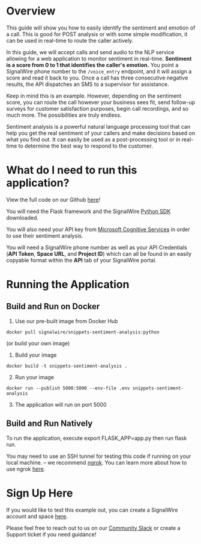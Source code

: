 # Overview 

This guide will show you how to easily identify the sentiment and emotion of a call. This is good for POST analysis or with some simple modification, it can be used in real-time to route the caller actively. 

In this guide, we will accept calls and send audio to the NLP service allowing for a web application to monitor sentiment in real-time. **Sentiment is a score from 0 to 1 that identifies the caller's emotion.**  You point a SignalWire phone number to the `/voice_entry` endpoint, and it will assign a score and read it back to you. Once a call has three consecutive negative results, the API dispatches an SMS to a supervisor for assistance.

Keep in mind this is an example. However, depending on the sentiment score, you can route the call however your business sees fit, send follow-up surveys for customer satisfaction purposes, begin call recordings, and so much more. The possibilities are truly endless.

Sentiment analysis is a powerful natural language processing tool that can help you get the real sentiment of your callers and make decisions based on what you find out. It can easily be used as a post-processing tool or in real-time to determine the best way to respond to the customer. 

# What do I need to run this application? 

View the full code on our Github [here](https://github.com/signalwire/snippets-sentiment-analysis)!

You will need the Flask framework and the SignalWire [Python SDK](https://developer.signalwire.com/compatibility-api/reference/client-libraries-and-sdks#python) downloaded.

You will also need your API key from [Microsoft Cognitive Services](https://azure.microsoft.com/en-us/services/cognitive-services/) in order to use their sentiment analysis. 

You will need a SignalWire phone number as well as your API Credentials (**API Token**, **Space URL**, and **Project ID**) which can all be found in an easily copyable format within the **API** tab of your SignalWire portal. 

# Running the Application 
## Build and Run on Docker

1. Use our pre-built image from Docker Hub 
```
docker pull signalwire/snippets-sentiment-analysis:python
```
(or build your own image)

1. Build your image
```
docker build -t snippets-sentiment-analysis .
```
2. Run your image
```
docker run --publish 5000:5000 --env-file .env snippets-sentiment-analysis
```
3. The application will run on port 5000

## Build and Run Natively

To run the application, execute export FLASK_APP=app.py then run flask run.

You may need to use an SSH tunnel for testing this code if running on your local machine. – we recommend [ngrok](https://ngrok.com/). You can learn more about how to use ngrok [here](https://developer.signalwire.com/apis/docs/how-to-test-webhooks-with-ngrok). 

# Sign Up Here

If you would like to test this example out, you can create a SignalWire account and space [here](https://m.signalwire.com/signups/new?s=1).

Please feel free to reach out to us on our [Community Slack](https://join.slack.com/t/signalwire-community/shared_invite/zt-sjagsni8-AYKmOMhP_1sVMvz9Ya_r0Q) or create a Support ticket if you need guidance!